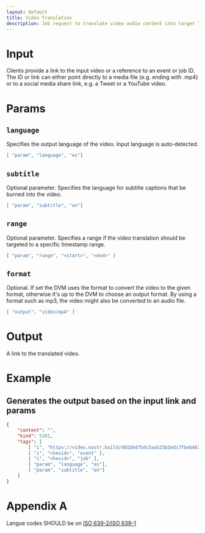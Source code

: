```yaml
---
layout: default
title: Video Translation
description: Job request to translate video audio content into target language with or without subtitles.
---
```


# Input

Clients provide a link to the input video or a reference to an event or job ID. The ID or link can either point directly to a media file (e.g. ending with .mp4) or to a social media share link, e.g. a Tweet or a YouTube video.

# Params

## `language`

Specifies the output language of the video. Input language is auto-detected.

```json
[ "param", "language", "es"]
```

## `subtitle`

Optional parameter. Specifies the language for subtitle captions that be burned into the video.

```json
[ "param", "subtitle", "en"]
```

## `range`

Optional parameter. Specifies a range if the video translation should be targeted to a specific timestamp range.

```json
[ "param", "range", "<start>", "<end>" ]
```

## `format`

Optional. If set the DVM uses the format to convert the video to the given format, otherwise it's up to the DVM to choose an output format. By using a format such as mp3, the video might also be converted to an audio file.

```json
[ "output", "video/mp4" ]
```

# Output

A link to the translated video.

# Example

## Generates the output based on the input link and params

```json
{
    "content": "",
    "kind": 5201,
    "tags": [
        [ "i", "https://video.nostr.build/401b8475dc5aa523b2edc7fbeb462f09f168aac8f268a598ac3556aca279c7fa.mp4", "url" ],
        [ "i", "<hexid>", "event" ],
        [ "i", "<hexid>", "job" ],
        [ "param", "language", "es"],
        [ "param", "subtitle", "en"]
    ]
}
```

# Appendix A

Langue codes SHOULD be on [ISO 639-2/ISO 639-1](https://www.loc.gov/standards/iso639-2/php/code_list.php)
